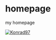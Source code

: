 # homepage
my homepage

[![Konrad97](https://circleci.com/gh/Konrad97/homepage>.svg?style=svg)](https://homepage.konradmelzer.de/)
